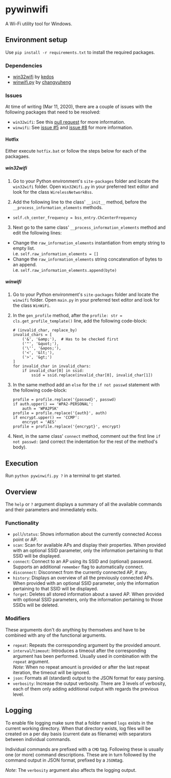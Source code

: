 
# pywinwifi
A Wi-Fi utility tool for Windows.

## Environment setup
Use `pip install -r requirements.txt` to install the required packages.

### Dependencies
 - [win32wifi](https://github.com/kedos/win32wifi) by [kedos](https://github.com/kedos)
 - [winwifi.py](https://github.com/changyuheng/winwifi.py) by [changyuheng](https://github.com/changyuheng)

### Issues
At time of writing (Mar 11, 2020), there are a couple of issues with the following packages that need to be resolved:
 - `win32wifi`: See this [pull request](https://github.com/kedos/win32wifi/pull/8) for more information.
 - `winwifi`: See [issue #5](https://github.com/changyuheng/winwifi.py/issues/5) and [issue #8](https://github.com/changyuheng/winwifi.py/issues/8) for more information.

#### Hotfix
Either execute `hotfix.bat` or follow the steps below for each of the packagaes.

##### win32wifi
 1. Go to your Python environment's `site-packages` folder and locate the `win32wifi` folder. Open `Win32Wifi.py`  in your preferred text editor and look for the class `WirelessNetworkBss`.

 2. Add the following line to the class' `__init__` method, before the `__process_information_elements` methods.
   - `self.ch_center_frequency = bss_entry.ChCenterFrequency`

 3. Next go to the same class' `__process_information_elements` method and edit the following lines:
   - Change the `raw_information_elements` instantiation from empty string to empty list.\
   i.e. `self.raw_information_elements = []`
   - Change the `raw_information_elements` string concatenation of bytes to an append.\
   i.e. `self.raw_information_elements.append(byte)`

##### winwifi
 1. Go to your Python environment's `site-packages` folder and locate the `winwifi` folder. Open `main.py`  in your preferred text editor and look for the class `WinWiFi`.

 2. In the `gen_profile` method, after the `profile: str = cls.get_profile_template()` line, add the following code-block:
	```
	# (invalid_char, replace_by)
	invalid_chars = [
	    ('&', '&amp;'),  # Has to be checked first
	    ('"', '&quot;'),
	    ('\'', '&apos;'),
	    ('<', '&lt;'),
	    ('>', '&gt;')
	]
	for invalid_char in invalid_chars:
	    if invalid_char[0] in ssid:
	        ssid = ssid.replace(invalid_char[0], invalid_char[1])
	```
 3. In the same method add an `else` for the `if not passwd` statement with the following code-block:
	```
	profile = profile.replace('{passwd}', passwd)
	if auth.upper() == 'WPA2-PERSONAL':
	    auth = 'WPA2PSK'
	profile = profile.replace('{auth}', auth)
	if encrypt.upper() == 'CCMP':
	    encrypt = 'AES'
	profile = profile.replace('{encrypt}', encrypt)
	```
 4.  Next, in the same class' `connect` method, comment out the first line `if not passwd:` (and correct the indentation for the rest of the method's body).

## Execution
Run `python pywinwifi.py ?` in a terminal to get started.

## Overview
The `help` or `?` argument displays a summary of all the available commands and their parameters and immediately exits.

### Functionality
 - `poll`/`status`: Shows information about the currently connected Access point or AP.
 - `scan`: Scan for available APs and display their properties. When provided with an optional SSID parameter, only the information pertaining to that SSID will be displayed.
 - `connect`: Connect to an AP using its SSID and (optional) password. Supports an additional `remember` flag to automatically connect.
 - `disconnect`: Disconnect from the currently connected AP, if any.
 - `history`: Displays an overview of all the previously connected APs. When provided with an optional SSID parameter, only the information pertaining to that SSID will be displayed.
 - `forget`: Deletes all stored information about a saved AP. When provided with optional SSID parameters, only the information pertaining to those SSIDs will be deleted.

### Modifiers
These arguments don't do anything by themselves and have to be combined with any of the functional arguments.

 - `repeat`: Repeats the corresponding argument by the provided amount.
 - `interval`/`timeout`: Introduces a timeout after the corresponding argument has been performed. Usually used in combination with the `repeat` argument.\
 _Note_: When no repeat amount is provided or after the last repeat iteration, the timeout will be ignored.
 - `json`: Formats all (standard) output to the JSON format for easy parsing.
 - `verbosity`: Increase the output verbosity. There are 3 levels of verbosity, each of them only adding additional output with regards the previous level.

## Logging
To enable file logging make sure that a folder named `logs` exists in the current working directory. When that directory exists, log files will be created on a per day basis (current date as filename) with separators between individual commands.

Individual commands are prefixed with a `CMD` tag. Following these is usually one (or more) command descriptions. These are in turn followed by the command output in JSON format, prefixed by a `JSON`tag.

_Note_: The `verbosity` argument also affects the logging output.
